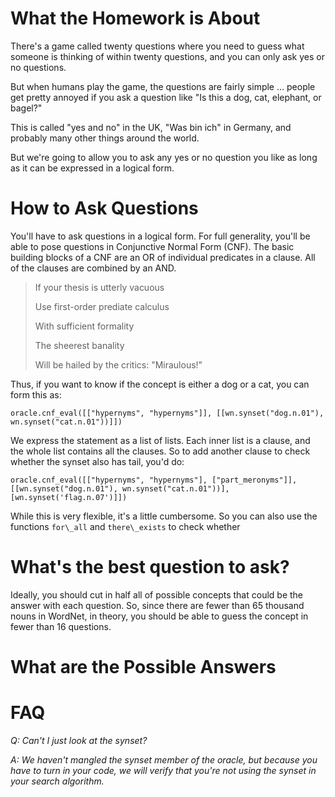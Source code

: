 

What the Homework is About
=====================

There's a game called twenty questions where you need to guess what
someone is thinking of within twenty questions, and you can only ask
yes or no questions.

But when humans play the game, the questions are fairly simple
... people get pretty annoyed if you ask a question like "Is this a
dog, cat, elephant, or bagel?"

This is called "yes and no" in the UK, "Was bin ich" in Germany, and
probably many other things around the world.

But we're going to allow you to ask any yes or no question you like as
long as it can be expressed in a logical form.

How to Ask Questions
=====================

You'll have to ask questions in a logical form.  For full generality, you'll be able to pose questions in Conjunctive Normal Form (CNF).  The basic building blocks of a CNF are an OR of individual predicates in a clause.  All of the clauses are combined by an AND.

> If your thesis is utterly vacuous
> 
> Use first-order prediate calculus
> 
> With sufficient formality
> 
> The sheerest banality
> 
> Will be hailed by the critics: "Miraulous!"


Thus, if you want to know if the concept is either a dog or a cat, you can form this as:

    oracle.cnf_eval([["hypernyms", "hypernyms"]], [[wn.synset("dog.n.01"), wn.synset("cat.n.01"))]])
    
We express the statement as a list of lists.  Each inner list is a clause, and the whole list contains all the clauses.  So to add another clause to check whether the synset also has tail, you'd do:

    oracle.cnf_eval([["hypernyms", "hypernyms"], ["part_meronyms"]], [[wn.synset("dog.n.01"), wn.synset("cat.n.01"))], [wn.synset('flag.n.07')]])
    
While this is very flexible, it's a little cumbersome.  So you can also use the functions ``for\_all`` and ``there\_exists`` to check whether 

What's the best question to ask?
================================

Ideally, you should cut in half all of possible concepts that could be the answer with each question.  So, since there are fewer than 65 thousand nouns in WordNet, in theory, you should be able to guess the concept in fewer than 16 questions.

What are the Possible Answers
=====================



FAQ
===

*Q: Can't I just look at the synset?*

_A: We haven't mangled the synset member of the oracle, but because you have to turn in your code, we will verify that you're not using the synset in your search algorithm._



